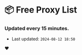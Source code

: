 # :package: Free Proxy List
### Updated every 15 minutes.

- Last updated: `2024-08-12 18:50`

:heart:
